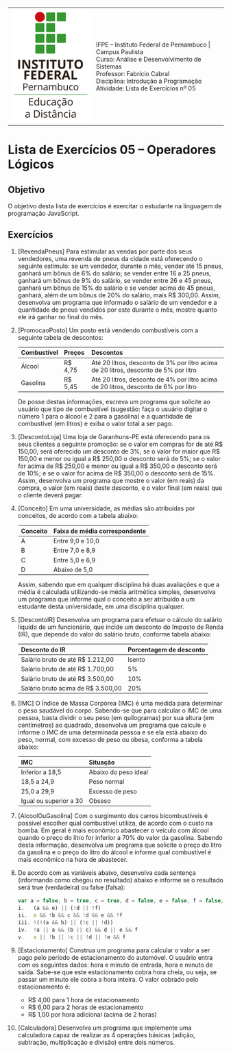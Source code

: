 
<table>
  <thead>
  </thead>
  <tbody>
    <tr>
      <td>
        <img src="logotipo-ead-mini.png">
      </td>
      <td>
IFPE – Instituto Federal de Pernambuco | Campus Paulista<br/>
Curso: Análise e Desenvolvimento de Sistemas<br/>
Professor: Fabrício Cabral <fabricio.cabral@ead.ifpe.edu.br><br/>
Disciplina: Introdução à Programação<br/>
Atividade: Lista de Exercícios nº 05
      </td>
    </tr>
  </tbody>
</table>

# Lista de Exercícios 05 – Operadores Lógicos

## Objetivo

O objetivo desta lista de exercícios é exercitar o estudante na linguagem de programação JavaScript.

## Exercícios

1. [RevendaPneus] Para estimular as vendas por parte dos seus vendedores, uma revenda de pneus da cidade está oferecendo o seguinte estímulo: se um vendedor, durante o mês, vender até 15 pneus, ganhará um bônus de 6% do salário; se vender entre 16 a 25 pneus, ganhará um bônus de 9% do salário, se vender entre 26 e 45 pneus, ganhará um bônus de 15% do salário e se vender acima de 45 pneus, ganhará, além de um bônus de 20% do salário, mais R$ 300,00. Assim, desenvolva um programa que informado o salário de um vendedor e a quantidade de pneus vendidos por este durante o mês, mostre quanto ele irá ganhar no final do mês.

2. [PromocaoPosto] Um posto está vendendo combustíveis com a seguinte tabela de descontos:
   
   | Combustível | Preços  | Descontos                                                                            |
   |-------------|---------|--------------------------------------------------------------------------------------|
   | Álcool      | R$ 4,75 | Até 20 litros, desconto de 3% por litro acima de 20 litros, desconto de 5% por litro |
   | Gasolina    | R$ 5,45 | Até 20 litros, desconto de 4% por litro acima de 20 litros, desconto de 6% por litro |
   
   De posse destas informações, escreva um programa que solicite ao usuário que tipo de combustível (sugestão: faça o usuário digitar o número 1 para o álcool e 2 para a gasolina) e a quantidade de combustível (em litros) e exiba o valor total a ser pago.

3. [DescontoLoja] Uma loja de Garanhuns-PE está oferecendo para os seus clientes a seguinte promoção: se o valor em compras for de até R$ 150,00, será oferecido um desconto de 3%; se o valor for maior que R$ 150,00 e menor ou igual a R$ 250,00 o desconto será de 5%; se o valor for acima de R$ 250,00 e menor ou igual a R$ 350,00 o desconto será de 10%; e se o valor for acima de R$ 350,00 o desconto será de 15%. Assim, desenvolva um programa que mostre o valor (em reais) da compra, o valor (em reais) deste desconto, e o valor final (em reais) que o cliente deverá pagar.

4. [Conceito] Em uma universidade, as médias são atribuídas por conceitos, de acordo com a tabela abaixo:
   
   | Conceito | Faixa de média correspondente |
   |----------|-------------------------------|
   |    A     | Entre 9,0 e 10,0              |
   |    B     | Entre 7,0 e 8,9               |
   |    C     | Entre 5,0 e 6,9               |
   |    D     | Abaixo de 5,0                 |

   Assim, sabendo que em qualquer disciplina há duas avaliações e que a média é calculada utilizando-se média aritmética simples, desenvolva um programa que informe qual o conceito a ser atribuído a um estudante desta universidade, em uma disciplina qualquer.

5. [DescontoIR] Desenvolva um programa para efetuar o cálculo do salário líquido de um funcionário, que incide um desconto do Imposto de Renda (IR), que depende do valor do salário bruto, conforme tabela abaixo:
   
   | Desconto do IR                     | Porcentagem de desconto|
   |------------------------------------|------------------------|
   | Salário bruto de até R$ 1.212,00   | Isento                 |
   | Salário bruto de até R$ 1.700,00   | 5%                     |
   | Salário bruto de até R$ 3.500,00   | 10%                    |
   | Salário bruto acima de R$ 3.500,00 | 20%                    |

6. [IMC] O Índice de Massa Corpórea (IMC) é uma medida para determinar o peso saudável do corpo. Sabendo-se que para calcular o IMC de uma pessoa, basta dividir o seu peso (em quilogramas) por sua altura (em centímetros) ao quadrado, desenvolva um programa que calcule e informe o IMC de uma determinada pessoa e se ela está abaixo do peso, normal, com excesso de peso ou obesa, conforma a tabela abaixo:
   
   | IMC                    | Situação             |
   |------------------------|----------------------|
   | Inferior a 18,5        | Abaixo do peso ideal |
   | 18,5 a 24,9            | Peso normal          |
   | 25,0 a 29,9            | Excesso de peso      |
   | Igual ou superior a 30 | Obseso               |

7. [AlcoolOuGasolina] Com o surgimento dos carros bicombustíveis é possível escolher qual combustível utiliza, de acordo com o custo na bomba. Em geral é mais econômico abastecer o veículo com álcool quando o preço do litro for inferior a 70% do valor da gasolina. Sabendo desta informação, desenvolva um programa que solicite o preço do litro da gasolina e o preço do litro do álcool e informe qual combustível é mais econômico na hora de abastecer.

8. De acordo com as variáveis abaixo, desenvolva cada sentença (informando como chegou no resultado) abaixo e informe se o resultado será true (verdadeira) ou false (falsa):
   
   ```javascript
   var a = false, b = true, c = true, d = false, e = false, f = false, g = true;
   i.   (a && e) || (!d || !f)
   ii.  a && !b && c && !d && e && !f
   iii. !(!(a && b) || (!c || !d))
   iv.  !a || a && (b || c) && d || e && f
   v.   a || !b || !c || !d || !e && f
   ```

9. [Estacionamento] Construa um programa para calcular o valor a ser pago pelo período de estacionamento do automóvel. O usuário entra com os seguintes dados: hora e minuto de entrada, hora e minuto de saída. Sabe-se que este estacionamento cobra hora cheia, ou seja, se passar um minuto ele cobra a hora inteira. O valor cobrado pelo estacionamento é:
    - R$ 4,00 para 1 hora de estacionamento
    - R$ 6,00 para 2 horas de estacionamento
    - R$ 1,00 por hora adicional (acima de 2 horas)

10. [Calculadora] Desenvolva um programa que implemente uma calculadora capaz de realizar as 4 operações básicas (adição, subtração, multiplicação e divisão) entre dois números.
